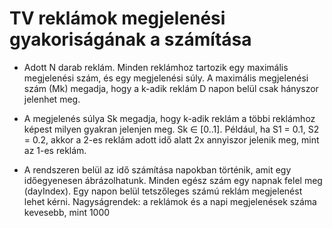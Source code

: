 # TV reklámok megjelenési gyakoriságának a számítása

* Adott N darab reklám. Minden reklámhoz tartozik egy maximális megjelenési szám, és egy
megjelenési súly. A maximális megjelenési szám (Mk) megadja, hogy a k-adik reklám D
napon belül csak hányszor jelenhet meg.

* A megjelenés súlya Sk megadja, hogy k-adik reklám a többi
reklámhoz képest milyen gyakran jelenjen meg. Sk ∈ [0..1]. Például, ha S1 = 0.1, S2 = 0.2,
akkor a 2-es reklám adott idő alatt 2x annyiszor jelenik meg, mint az 1-es reklám.

* A rendszeren belül az idő számítása napokban történik, amit egy időegyenesen ábrázolhatunk.
Minden egész szám egy napnak felel meg (dayIndex). Egy napon belül tetszőleges számú
reklám megjelenést lehet kérni.
Nagyságrendek: a reklámok és a napi megjelenések száma kevesebb, mint 1000

